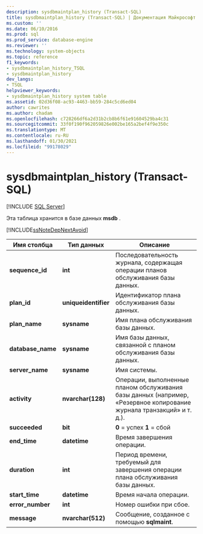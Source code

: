 ```yaml
---
description: sysdbmaintplan_history (Transact-SQL)
title: sysdbmaintplan_history (Transact-SQL) | Документация Майкрософт
ms.custom: ''
ms.date: 06/10/2016
ms.prod: sql
ms.prod_service: database-engine
ms.reviewer: ''
ms.technology: system-objects
ms.topic: reference
f1_keywords:
- sysdbmaintplan_history_TSQL
- sysdbmaintplan_history
dev_langs:
- TSQL
helpviewer_keywords:
- sysdbmaintplan_history system table
ms.assetid: 02d36f08-ac93-4463-bb59-284c5cd6ed04
author: cawrites
ms.author: chadam
ms.openlocfilehash: c728266df6a2d31b2cb8b6f61e91604529ba4c31
ms.sourcegitcommit: 33f0f190f962059826e002be165a2bef4f9e350c
ms.translationtype: MT
ms.contentlocale: ru-RU
ms.lasthandoff: 01/30/2021
ms.locfileid: "99178029"
---
```

# <a name="sysdbmaintplan_history-transact-sql"></a>sysdbmaintplan_history (Transact-SQL)
[!INCLUDE [SQL Server](../../includes/applies-to-version/sqlserver.md)]

  Эта таблица хранится в базе данных **msdb** .  
  
 [!INCLUDE[ssNoteDepNextAvoid](../../includes/ssnotedepnextavoid-md.md)]  
  
  
|Имя столбца|Тип данных|Описание|  
|-----------------|---------------|-----------------|  
|**sequence_id**|**int**|Последовательность журнала, содержащая операции планов обслуживания базы данных.|  
|**plan_id**|**uniqueidentifier**|Идентификатор плана обслуживания базы данных.|  
|**plan_name**|**sysname**|Имя плана обслуживания базы данных.|  
|**database_name**|**sysname**|Имя базы данных, связанной с планом обслуживания базы данных.|  
|**server_name**|**sysname**|Имя системы.|  
|**activity**|**nvarchar(128)**|Операции, выполненные планом обслуживания базы данных (например, «Резервное копирование журнала транзакций» и т. д.).|  
|**succeeded**|**bit**|**0** = успех **1** = сбой|  
|**end_time**|**datetime**|Время завершения операции.|  
|**duration**|**int**|Период времени, требуемый для завершения операции плана обслуживания базы данных.|  
|**start_time**|**datetime**|Время начала операции.|  
|**error_number**|**int**|Номер ошибки при сбое.|  
|**message**|**nvarchar(512)**|Сообщение, созданное с помощью **sqlmaint**.|  
  
  
